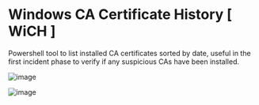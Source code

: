 # Windows CA Certificate History [ WiCH ]
Powershell tool to list installed CA certificates sorted by date, useful in the first incident phase to verify if any suspicious CAs have been installed.


![image](https://github.com/massimiliano-dalcero/Windows_CA_certificate_history/assets/5049867/40fe19c5-505f-48d6-a0b5-a6387bca196c)

![image](https://github.com/massimiliano-dalcero/Windows_CA_certificate_history/assets/5049867/bdfdbf5c-5a85-4859-8480-2ef41358351b)

